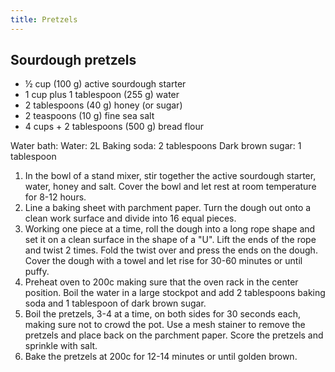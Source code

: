 ```yaml
---
title: Pretzels
---
```


## Sourdough pretzels

- ½ cup (100 g) active sourdough starter
- 1 cup plus 1 tablespoon (255 g) water
- 2 tablespoons (40 g) honey (or sugar)
- 2 teaspoons (10 g) fine sea salt
- 4 cups + 2 tablespoons (500 g) bread flour

Water bath:
Water: 2L
Baking soda: 2 tablespoons
Dark brown sugar: 1 tablespoon

1. In the bowl of a stand mixer, stir together the active sourdough starter, water, honey and salt. Cover the bowl and let rest at room temperature for 8-12 hours.
1. Line a baking sheet with parchment paper. Turn the dough out onto a clean work surface and divide into 16 equal pieces.
1. Working one piece at a time, roll the dough into a long rope shape and set it on a clean surface in the shape of a "U". Lift the ends of the rope and twist 2 times. Fold the twist over and press the ends on the dough. Cover the dough with a towel and let rise for 30-60 minutes or until puffy.
1. Preheat oven to 200c making sure that the oven rack in the center position. Boil the water in a large stockpot and add 2 tablespoons baking soda and 1 tablespoon of dark brown sugar.
1. Boil the pretzels, 3-4 at a time, on both sides for 30 seconds each, making sure not to crowd the pot. Use a mesh stainer to remove the pretzels and place back on the parchment paper. Score the pretzels and sprinkle with salt.
1. Bake the pretzels at 200c for 12-14 minutes or until golden brown.
